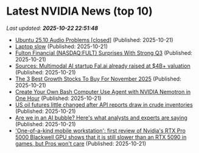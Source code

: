 # Latest NVIDIA News (top 10)
_Last updated: **2025-10-22 22:51:48**_

- [Ubuntu 25.10 Audio Problems [closed]](https://askubuntu.com/questions/1557645/ubuntu-25-10-audio-problems) (Published: 2025-10-21)
- [Laptop slow](https://www.bleepingcomputer.com/forums/t/811485/laptop-slow/) (Published: 2025-10-21)
- [Fulton Financial (NASDAQ:FULT) Surprises With Strong Q3](https://finance.yahoo.com/news/fulton-financial-nasdaq-fult-surprises-213313109.html) (Published: 2025-10-21)
- [Sources: Multimodal AI startup Fal.ai already raised at $4B+ valuation](https://techcrunch.com/2025/10/21/sources-multimodal-ai-startup-fal-ai-already-raised-at-4b-valuation/) (Published: 2025-10-21)
- [The 3 Best Growth Stocks To Buy For November 2025](https://www.forbes.com/sites/investor-hub/article/3-best-growth-stocks-buy-november-2025/) (Published: 2025-10-21)
- [Create Your Own Bash Computer Use Agent with NVIDIA Nemotron in One Hour](https://developer.nvidia.com/blog/create-your-own-bash-computer-use-agent-with-nvidia-nemotron-in-one-hour/) (Published: 2025-10-21)
- [US oil futures little changed after API reports draw in crude inventories](https://finance.yahoo.com/news/us-oil-futures-little-changed-212309120.html) (Published: 2025-10-21)
- [Are we in an AI bubble? Here's what analysts and experts are saying](https://www.cnbc.com/2025/10/21/are-we-in-an-ai-bubble.html) (Published: 2025-10-21)
- ['One-of-a-kind mobile workstation': first review of Nvidia's RTX Pro 5000 Blackwell GPU shows that it is still slower than an RTX 5090 in games, but Pros won't care](https://www.techradar.com/pro/one-of-a-kind-mobile-workstation-first-review-of-nvidias-rtx-pro-5000-blackwell-gpu-shows-that-it-is-still-slower-than-an-rtx-5090-in-games-but-pros-wont-care) (Published: 2025-10-21)
